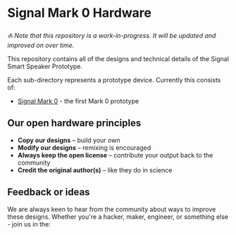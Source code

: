 # Signal Mark 0 Hardware

*⛵️ Note that this repository is a work-in-progress. It will be updated and improved on over time.*

This repository contains all of the designs and technical details of the Signal Smart Speaker Prototype.

Each sub-directory represents a prototype device. Currently this consists of:
- [Signal Mark 0](./mk-0) - the first Mark 0 prototype

## Our open hardware principles
* **Copy our designs** – build your own
* **Modify our designs** – remixing is encouraged
* **Always keep the open license** – contribute your output back to the community
* **Credit the original author(s)** – like they do in science

## Feedback or ideas

We are always keen to hear from the community about ways to improve these designs. Whether you're a hacker, maker, engineer, or something else - join us in the:
